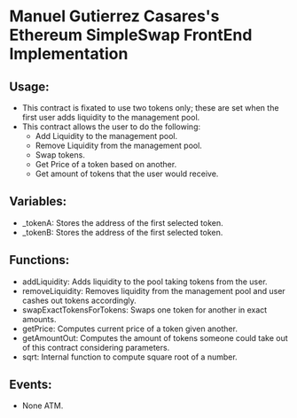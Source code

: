 # Manuel Gutierrez Casares's Ethereum SimpleSwap FrontEnd Implementation

## Usage:
- This contract is fixated to use two tokens only; these are set when the first user adds liquidity to the management pool.
- This contract allows the user to do the following:
    - Add Liquidity to the management pool.
    - Remove Liquidity from the management pool.
    - Swap tokens.
    - Get Price of a token based on another.
    - Get amount of tokens that the user would receive.

## Variables:
- _tokenA: Stores the address of the first selected token.
- _tokenB: Stores the address of the first selected token.

## Functions:
- addLiquidity: Adds liquidity to the pool taking tokens from the user.
- removeLiquidity: Removes liquidity from the management pool and user cashes out tokens accordingly.
- swapExactTokensForTokens: Swaps one token for another in exact amounts.
- getPrice: Computes current price of a token given another.
- getAmountOut: Computes the amount of tokens someone could take out of this contract considering parameters.
- sqrt: Internal function to compute square root of a number.

## Events:
- None ATM.